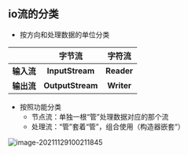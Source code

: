 ## io流的分类

- 按方向和处理数据的单位分类

|            |      字节流      |   字符流   |
| :--------: | :--------------: | :--------: |
| **输入流** | **InputStream**  | **Reader** |
| **输出流** | **OutputStream** | **Writer** |

- 按照功能分类
  - 节点流：单独一根“管”处理数据对应的那个流
  - 处理流：“管”套着“管”，组合使用（构造器嵌套“）

![image-20211129100211845](C:\Users\Xu\AppData\Roaming\Typora\typora-user-images\image-20211129100211845.png)

